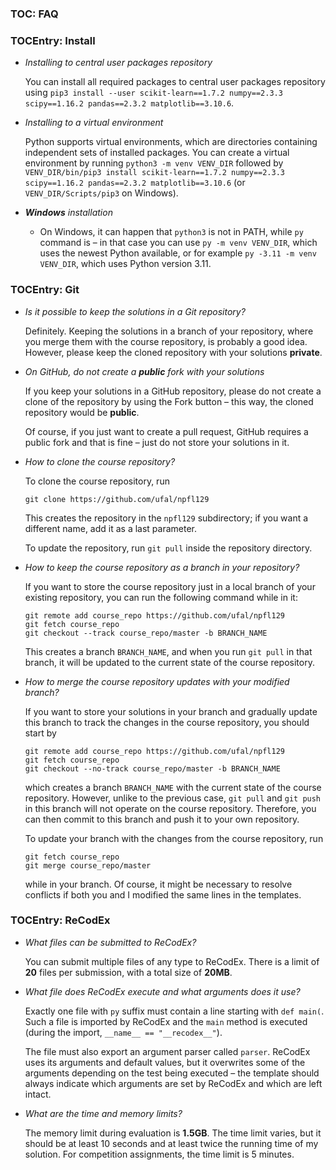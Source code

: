### TOC: FAQ

### TOCEntry: Install

- _Installing to central user packages repository_

  You can install all required packages to central user packages repository using
 `pip3 install --user scikit-learn==1.7.2 numpy==2.3.3 scipy==1.16.2 pandas==2.3.2 matplotlib==3.10.6`.

- _Installing to a virtual environment_

  Python supports virtual environments, which are directories containing
  independent sets of installed packages. You can create a virtual environment
  by running `python3 -m venv VENV_DIR` followed by
  `VENV_DIR/bin/pip3 install scikit-learn==1.7.2 numpy==2.3.3 scipy==1.16.2 pandas==2.3.2 matplotlib==3.10.6`
  (or `VENV_DIR/Scripts/pip3` on Windows).

- _**Windows** installation_

  - On Windows, it can happen that `python3` is not in PATH, while `py` command
    is – in that case you can use `py -m venv VENV_DIR`, which uses the newest
    Python available, or for example `py -3.11 -m venv VENV_DIR`, which uses
    Python version 3.11.

### TOCEntry: Git

- _Is it possible to keep the solutions in a Git repository?_

  Definitely. Keeping the solutions in a branch of your repository,
  where you merge them with the course repository, is probably a good idea.
  However, please keep the cloned repository with your solutions **private**.

- _On GitHub, do not create a **public** fork with your solutions_

  If you keep your solutions in a GitHub repository, please do not create
  a clone of the repository by using the Fork button – this way, the cloned
  repository would be **public**.

  Of course, if you just want to create a pull request, GitHub requires a public
  fork and that is fine – just do not store your solutions in it.

- _How to clone the course repository?_

  To clone the course repository, run
  ```
  git clone https://github.com/ufal/npfl129
  ```
  This creates the repository in the `npfl129` subdirectory; if you want a different
  name, add it as a last parameter.

  To update the repository, run `git pull` inside the repository directory.

- _How to keep the course repository as a branch in your repository?_

  If you want to store the course repository just in a local branch of your
  existing repository, you can run the following command while in it:
  ```
  git remote add course_repo https://github.com/ufal/npfl129
  git fetch course_repo
  git checkout --track course_repo/master -b BRANCH_NAME
  ```
  This creates a branch `BRANCH_NAME`, and when you run `git pull` in that
  branch, it will be updated to the current state of the course repository.

- _How to merge the course repository updates with your modified branch?_

  If you want to store your solutions in your branch and gradually update this
  branch to track the changes in the course repository, you should start by
  ```
  git remote add course_repo https://github.com/ufal/npfl129
  git fetch course_repo
  git checkout --no-track course_repo/master -b BRANCH_NAME
  ```
  which creates a branch `BRANCH_NAME` with the current state of the
  course repository. However, unlike to the previous case, `git pull`
  and `git push` in this branch will not operate on the course repository.
  Therefore, you can then commit to this branch and push it to your own
  repository.

  To update your branch with the changes from the course repository, run
  ```
  git fetch course_repo
  git merge course_repo/master
  ```
  while in your branch. Of course, it might be necessary to resolve conflicts
  if both you and I modified the same lines in the templates.

### TOCEntry: ReCodEx

- _What files can be submitted to ReCodEx?_

  You can submit multiple files of any type to ReCodEx. There is a limit of
  **20** files per submission, with a total size of **20MB**.

- _What file does ReCodEx execute and what arguments does it use?_

  Exactly one file with `py` suffix must contain a line starting with `def main(`.
  Such a file is imported by ReCodEx and the `main` method is executed
  (during the import, `__name__ == "__recodex__"`).

  The file must also export an argument parser called `parser`. ReCodEx uses its
  arguments and default values, but it overwrites some of the arguments
  depending on the test being executed – the template should always indicate which
  arguments are set by ReCodEx and which are left intact.

- _What are the time and memory limits?_

  The memory limit during evaluation is **1.5GB**. The time limit varies, but it should
  be at least 10 seconds and at least twice the running time of my solution. For
  competition assignments, the time limit is 5 minutes.
